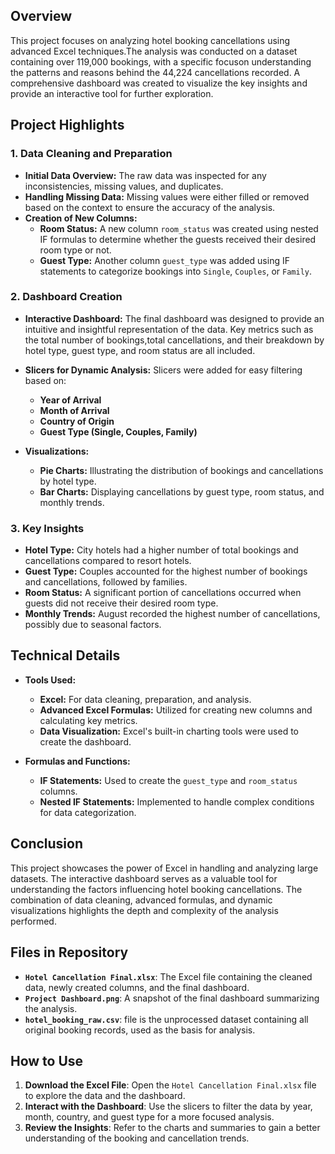 ## Overview
This project focuses on analyzing hotel booking cancellations using advanced Excel techniques.The analysis was conducted on a dataset 
containing over 119,000 bookings, with a specific focuson understanding the patterns and reasons behind the 44,224 cancellations recorded.
A comprehensive dashboard was created to visualize the key insights and provide an interactive tool for further exploration.

## Project Highlights
### 1. **Data Cleaning and Preparation**
   - **Initial Data Overview:** The raw data was inspected for any inconsistencies, missing values, and duplicates. 
   - **Handling Missing Data:** Missing values were either filled or removed based on the context to ensure the accuracy of the analysis.
   - **Creation of New Columns:**
     - **Room Status:** A new column `room_status` was created using nested IF formulas to determine whether the guests received their desired room type or not.
     - **Guest Type:** Another column `guest_type` was added using IF statements to categorize bookings into `Single`, `Couples`, or `Family`.

### 2. **Dashboard Creation**
   - **Interactive Dashboard:** The final dashboard was designed to provide an intuitive and insightful representation of the data.
     Key metrics such as the total number of bookings,total cancellations, and their breakdown by hotel type, guest type, and room status are all included.
     
   - **Slicers for Dynamic Analysis:** Slicers were added for easy filtering based on:
     - **Year of Arrival**
     - **Month of Arrival**
     - **Country of Origin**
     - **Guest Type (Single, Couples, Family)**
   - **Visualizations:**
     - **Pie Charts:** Illustrating the distribution of bookings and cancellations by hotel type.
     - **Bar Charts:** Displaying cancellations by guest type, room status, and monthly trends.

### 3. **Key Insights**
   - **Hotel Type:** City hotels had a higher number of total bookings and cancellations compared to resort hotels.
   - **Guest Type:** Couples accounted for the highest number of bookings and cancellations, followed by families.
   - **Room Status:** A significant portion of cancellations occurred when guests did not receive their desired room type.
   - **Monthly Trends:** August recorded the highest number of cancellations, possibly due to seasonal factors.

## Technical Details

- **Tools Used:**
  - **Excel:** For data cleaning, preparation, and analysis.
  - **Advanced Excel Formulas:** Utilized for creating new columns and calculating key metrics.
  - **Data Visualization:** Excel's built-in charting tools were used to create the dashboard.

- **Formulas and Functions:**
  - **IF Statements:** Used to create the `guest_type` and `room_status` columns.
  - **Nested IF Statements:** Implemented to handle complex conditions for data categorization.

## Conclusion

This project showcases the power of Excel in handling and analyzing large datasets. The interactive dashboard serves as a valuable tool for 
understanding the factors influencing hotel booking cancellations. The combination of data cleaning, advanced formulas, and dynamic visualizations 
highlights the depth and complexity of the analysis performed.

## Files in Repository

- **`Hotel Cancellation Final.xlsx`**: The Excel file containing the cleaned data, newly created columns, and the final dashboard.
- **`Project Dashboard.png`**: A snapshot of the final dashboard summarizing the analysis.
- **`hotel_booking_raw.csv`**: file is the unprocessed dataset containing all original booking records, used as the basis for analysis.

## How to Use

1. **Download the Excel File**: Open the `Hotel Cancellation Final.xlsx` file to explore the data and the dashboard.
2. **Interact with the Dashboard**: Use the slicers to filter the data by year, month, country, and guest type for a more focused analysis.
3. **Review the Insights**: Refer to the charts and summaries to gain a better understanding of the booking and cancellation trends.

